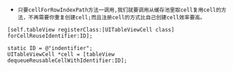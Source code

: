 - `只要cellForRowIndexPath方法一调用,我们就要调用从缓存池里取cell复用cell的方法，不再需要你重复创建cell;而且注册cell的方式比自己创建cell效率要高。`

```
[self.tableView registerClass:[UITableViewCell class] forCellReuseIdentifier:ID];

static ID = @"indentifier";
UITableViewCell *cell = [tableView dequeueReusableCellWithIdentifier:ID];

```
